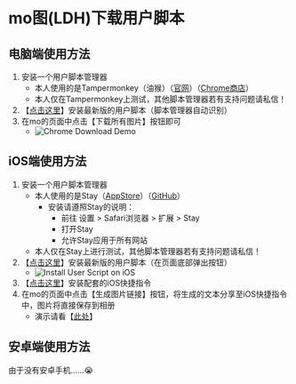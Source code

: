 # mo图(LDH)下载用户脚本

## 电脑端使用方法

1. 安装一个用户脚本管理器
   - 本人使用的是Tampermonkey（油猴）（[官网](https://www.tampermonkey.net/)）（[Chrome商店](https://chrome.google.com/webstore/detail/tampermonkey/dhdgffkkebhmkfjojejmpbldmpobfkfo)）
   - 本人仅在Tampermonkey上测试，其他脚本管理器若有支持问题请私信！
2. 【[点击这里](https://gist.github.com/locoda/460ac9d42b05e75df12ef2f80d66c3d2/raw/ldh-mo-img-dl.user.js)】安装最新版的用户脚本（脚本管理器自动识别）
3. 在mo的页面中点击【下载所有图片】按钮即可
   - ![Chrome Download Demo](https://gist.githubusercontent.com/locoda/460ac9d42b05e75df12ef2f80d66c3d2/raw/chrome-download.png)

## iOS端使用方法

1. 安装一个用户脚本管理器
   - 本人使用的是Stay（[AppStore](https://apps.apple.com/cn/app/stay-%E7%BD%91%E9%A1%B5%E7%BA%AF%E6%B5%8F%E8%A7%88/id1591620171)）（[GitHub](https://github.com/shenruisi/Stay)）
     - 安装请遵照Stay的说明：
       - 前往 设置 > Safari浏览器 > 扩展 > Stay
       - 打开Stay
       - 允许Stay应用于所有网站
   - 本人仅在Stay上进行测试，其他脚本管理器若有支持问题请私信！
2. 【[点击这里](https://gist.github.com/locoda/460ac9d42b05e75df12ef2f80d66c3d2/raw/ldh-mo-img-dl.user.js)】安装最新版的用户脚本（在页面底部弹出按钮）
   - ![Install User Script on iOS](https://gist.github.com/locoda/460ac9d42b05e75df12ef2f80d66c3d2/raw/iOS-user-script-install.png)
3. 【[点击这里](https://www.icloud.com/shortcuts/bbd0e1dc58ed416f912ebb060beea996)】安装配套的iOS快捷指令
4. 在mo的页面中点击【生成图片链接】按钮，将生成的文本分享至iOS快捷指令中，图片将直接保存到相册
   - 演示请看【[此处](https://gist.github.com/locoda/460ac9d42b05e75df12ef2f80d66c3d2#file-ios-download-gif)】

## 安卓端使用方法

由于没有安卓手机……😭